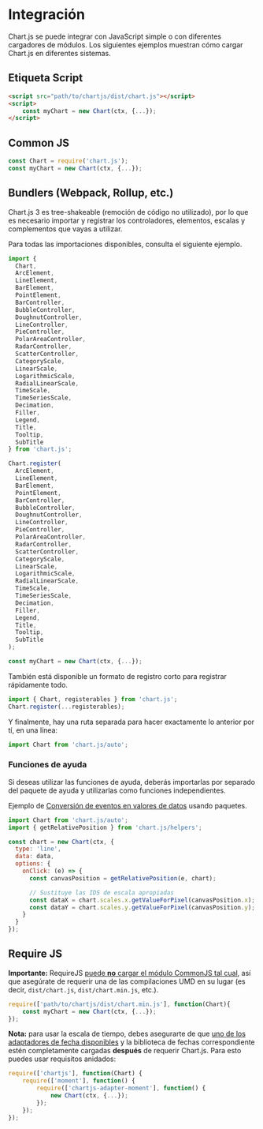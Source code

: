 # Integración

Chart.js se puede integrar con JavaScript simple o con diferentes cargadores de módulos. Los siguientes ejemplos muestran cómo cargar Chart.js en diferentes sistemas.

## Etiqueta Script

```html
<script src="path/to/chartjs/dist/chart.js"></script>
<script>
    const myChart = new Chart(ctx, {...});
</script>
```

## Common JS

```javascript
const Chart = require('chart.js');
const myChart = new Chart(ctx, {...});
```

## Bundlers (Webpack, Rollup, etc.)

Chart.js 3 es tree-shakeable (remoción de código no utilizado), por lo que es necesario importar y registrar los controladores, elementos, escalas y complementos que vayas a utilizar.

Para todas las importaciones disponibles, consulta el siguiente ejemplo.

```javascript
import {
  Chart,
  ArcElement,
  LineElement,
  BarElement,
  PointElement,
  BarController,
  BubbleController,
  DoughnutController,
  LineController,
  PieController,
  PolarAreaController,
  RadarController,
  ScatterController,
  CategoryScale,
  LinearScale,
  LogarithmicScale,
  RadialLinearScale,
  TimeScale,
  TimeSeriesScale,
  Decimation,
  Filler,
  Legend,
  Title,
  Tooltip,
  SubTitle
} from 'chart.js';

Chart.register(
  ArcElement,
  LineElement,
  BarElement,
  PointElement,
  BarController,
  BubbleController,
  DoughnutController,
  LineController,
  PieController,
  PolarAreaController,
  RadarController,
  ScatterController,
  CategoryScale,
  LinearScale,
  LogarithmicScale,
  RadialLinearScale,
  TimeScale,
  TimeSeriesScale,
  Decimation,
  Filler,
  Legend,
  Title,
  Tooltip,
  SubTitle
);

const myChart = new Chart(ctx, {...});
```

También está disponible un formato de registro corto para registrar rápidamente todo.

```javascript
import { Chart, registerables } from 'chart.js';
Chart.register(...registerables);
```

Y finalmente, hay una ruta separada para hacer exactamente lo anterior por tí, en una línea:

```javascript
import Chart from 'chart.js/auto';
```

### Funciones de ayuda

Si deseas utilizar las funciones de ayuda, deberás importarlas por separado del paquete de ayuda y utilizarlas como funciones independientes.

Ejemplo de [Conversión de eventos en valores de datos](../configuration/interactions.md#converting-events-to-data-values) usando paquetes.

```javascript
import Chart from 'chart.js/auto';
import { getRelativePosition } from 'chart.js/helpers';

const chart = new Chart(ctx, {
  type: 'line',
  data: data,
  options: {
    onClick: (e) => {
      const canvasPosition = getRelativePosition(e, chart);

      // Sustituye las IDS de escala apropiadas
      const dataX = chart.scales.x.getValueForPixel(canvasPosition.x);
      const dataY = chart.scales.y.getValueForPixel(canvasPosition.y);
    }
  }
});
```

## Require JS

**Importante:** RequireJS [puede **no** cargar el módulo CommonJS tal cual](https://requirejs.org/docs/commonjs.html#intro), así que asegúrate de requerir una de las compilaciones UMD en su lugar (es decir, `dist/chart.js`, `dist/chart.min.js`, etc.).

```javascript
require(['path/to/chartjs/dist/chart.min.js'], function(Chart){
    const myChart = new Chart(ctx, {...});
});
```

**Nota:** para usar la escala de tiempo, debes asegurarte de que [uno de los adaptadores de fecha disponibles](https://github.com/chartjs/awesome#adapters) y la biblioteca de fechas correspondiente estén completamente cargadas **después** de requerir Chart.js. Para esto puedes usar requisitos anidados:

```javascript
require(['chartjs'], function(Chart) {
    require(['moment'], function() {
        require(['chartjs-adapter-moment'], function() {
            new Chart(ctx, {...});
        });
    });
});
```
